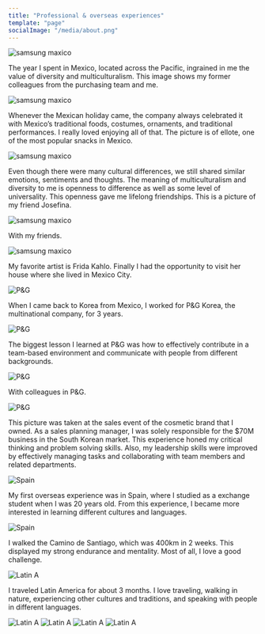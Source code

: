 ```yaml
---
title: "Professional & overseas experiences"
template: "page"
socialImage: "/media/about.png"
---
```


![samsung maxico](/media/1_Samsung_Mexico.jpg)

The year I spent in Mexico, located across the Pacific, ingrained in me the value of diversity and multiculturalism. This image shows my former colleagues from the purchasing team and me.

![samsung maxico](/media/2_Samsung_Mexico.jpg)

Whenever the Mexican holiday came, the company always celebrated it with Mexico’s traditional foods, costumes, ornaments, and traditional performances. I really loved enjoying all of that. The picture is of ellote, one of the most popular snacks in Mexico.

![samsung maxico](/media/3_Samsung_Mexico.jpg)

Even though there were many cultural differences, we still shared similar emotions, sentiments and thoughts. The meaning of multiculturalism and diversity to me is openness to difference as well as some level of universality. This openness gave me lifelong friendships. This is a picture of my friend Josefina. 

![samsung maxico](/media/4_Samsung_Mexico.jpg)

With my friends.

![samsung maxico](/media/5_Samsung_Mexico.jpg)

My favorite artist is Frida Kahlo. Finally I had the opportunity to visit her house where she lived in Mexico City. 

![P&G](/media/6_P&G.jpg)

When I came back to Korea from Mexico, I worked for P&G Korea, the multinational company, for 3 years.

![P&G](/media/7_P&G.jpg)

The biggest lesson I learned at P&G was how to effectively contribute in a team-based environment and communicate with people from different backgrounds.

![P&G](/media/8_P&G.jpg)

With colleagues in P&G.

![P&G](/media/9_P&G.jpg)

This picture was taken at the sales event of the cosmetic brand that I owned. As a sales planning manager, I was solely responsible for the $70M business in the South Korean market. This experience honed my critical thinking and problem solving skills. Also, my leadership skills were improved by effectively managing tasks and collaborating with team members and related departments. 

![Spain](/media/10_Spain.jpg)

My first overseas experience was in Spain, where I studied as a exchange student when I was 20 years old. From this experience, I became more interested in learning different cultures and languages.

![Spain](/media/11_Spain.jpg)

I walked the Camino de Santiago, which was 400km in 2 weeks. This displayed my strong endurance and mentality. Most of all, I love a good challenge.

![Latin A](/media/12_Latin_A.jpg)

I traveled Latin America for about 3 months. I love traveling, walking in nature, experiencing other cultures and traditions, and speaking with people in different languages.

![Latin A](/media/13_Latin_A.jpg)
![Latin A](/media/14_Latin_A.jpg)
![Latin A](/media/15_Latin_A.jpg)
![Latin A](/media/16_Latin_A.jpg)